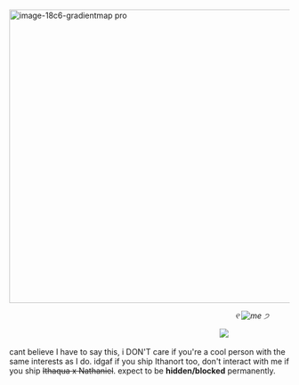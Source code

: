               <img width="527" height="527" alt="image-18c6-gradientmap pro" src="https://github.com/user-attachments/assets/770181a7-a60d-425e-9cad-633dca2f81ff" /> 

                             *୧ ![me](https://64.media.tumblr.com/3e99fec09b177fd7ae99095ef3e8ce58/a21613f2eb57a647-49/s75x75_c1/65ddd00ac471c961e865d2af5da7b96cfbf4d8ec.gifv) ੭*


                           ![](https://komarev.com/ghpvc/?username=your-github-username&color=#7f7f7f&label=abominations)   



cant believe I have to say this, i DON'T care if you're a cool person with the same interests as I do. idgaf if you ship Ithanort too, don't interact with me if you ship ~~Ithaqua x Nathaniel~~. expect to be **hidden/blocked** permanently. 

                                                                                       
